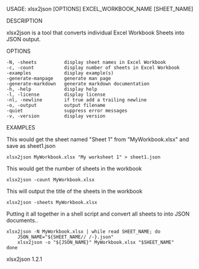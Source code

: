 
USAGE: xlsx2json [OPTIONS] EXCEL_WORKBOOK_NAME [SHEET_NAME]

DESCRIPTION

xlsx2json is a tool that converts individual Excel Workbook Sheets into
JSON output.

OPTIONS

    -N, -sheets          display sheet names in Excel Workbook
    -c, -count           display number of sheets in Excel Workbook
    -examples            display example(s)
    -generate-manpage    generate man page
    -generate-markdown   generate markdown documentation
    -h, -help            display help
    -l, -license         display license
    -nl, -newline        if true add a trailing newline
    -o, -output          output filename
    -quiet               suppress error messages
    -v, -version         display version


EXAMPLES

This would get the sheet named "Sheet 1" from "MyWorkbook.xlsx" and save as sheet1.json

    xlsx2json MyWorkbook.xlsx "My worksheet 1" > sheet1.json

This would get the number of sheets in the workbook

    xlsx2json -count MyWorkbook.xlsx

This will output the title of the sheets in the workbook

    xlsx2json -sheets MyWorkbook.xlsx

Putting it all together in a shell script and convert all sheets to
into JSON documents..

	xlsx2json -N MyWorkbook.xlsx | while read SHEET_NAME; do
    	JSON_NAME="${SHEET_NAME// /-}.json"
    	xlsx2json -o "${JSON_NAME}" MyWorkbook.xlsx "$SHEET_NAME"
	done

xlsx2json 1.2.1
